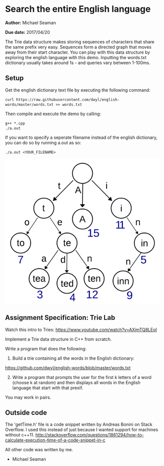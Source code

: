 # Search the entire English language

**Author:** Michael Seaman

**Due date:** 2017/04/20

The Trie data structure makes storing sequences of characters that share the same prefix very easy.
Sequences form a directed graph that moves away from their start character. You can play with this
data structure by exploring the english language with this demo.
Inputting the words.txt dictionary usually takes around 1s - and queries vary between 1-100ms.

## Setup

Get the english dictionary text file by executing the following command:
```
curl https://raw.githubusercontent.com/dwyl/english-words/master/words.txt >> words.txt
```

Then compile and execute the demo by calling:
```
g++ *.cpp
./a.out
```

If you want to specify a seperate filename instead of the english dictionary, you can do so by running a.out as so:
```
./a.out <YOUR_FILENAME>
```


![Trie Image](/trie.png)


## Assignment Specification: Trie Lab
Watch this intro to Tries: https://www.youtube.com/watch?v=AXjmTQ8LEoI

Implement a Trie data structure in C++ from scratch.

Write a program that does the following:

1) Build a trie containing all the words in the English dictionary:

https://github.com/dwyl/english-words/blob/master/words.txt

2) Write a program that prompts the user for the first k letters of a word (choose k at random) and then displays all words in the English language that start with that prexif.

You may work in pairs.

## Outside code
The 'getTime.h' file is a code snippet written by Andreas Bonini on Stack Overflow. I used this instead of <chrono> just because I wanted support for machines without c++11.
http://stackoverflow.com/questions/1861294/how-to-calculate-execution-time-of-a-code-snippet-in-c

All other code was written by me.
- Michael Seaman

